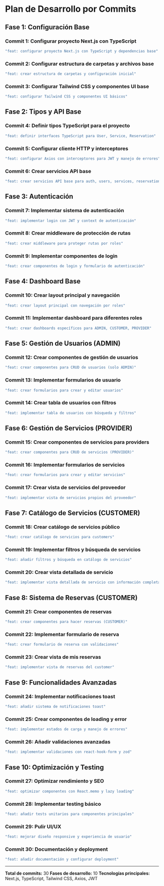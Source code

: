 # Plan de Desarrollo por Commits

## Fase 1: Configuración Base

### Commit 1: Configurar proyecto Next.js con TypeScript
```bash
"feat: configurar proyecto Next.js con TypeScript y dependencias base"
```

### Commit 2: Configurar estructura de carpetas y archivos base
```bash
"feat: crear estructura de carpetas y configuración inicial"
```

### Commit 3: Configurar Tailwind CSS y componentes UI base
```bash
"feat: configurar Tailwind CSS y componentes UI básicos"
```

## Fase 2: Tipos y API Base

### Commit 4: Definir tipos TypeScript para el proyecto
```bash
"feat: definir interfaces TypeScript para User, Service, Reservation"
```

### Commit 5: Configurar cliente HTTP y interceptores
```bash
"feat: configurar Axios con interceptores para JWT y manejo de errores"
```

### Commit 6: Crear servicios API base
```bash
"feat: crear servicios API base para auth, users, services, reservations"
```

## Fase 3: Autenticación

### Commit 7: Implementar sistema de autenticación
```bash
"feat: implementar login con JWT y context de autenticación"
```

### Commit 8: Crear middleware de protección de rutas
```bash
"feat: crear middleware para proteger rutas por roles"
```

### Commit 9: Implementar componentes de login
```bash
"feat: crear componentes de login y formulario de autenticación"
```

## Fase 4: Dashboard Base

### Commit 10: Crear layout principal y navegación
```bash
"feat: crear layout principal con navegación por roles"
```

### Commit 11: Implementar dashboard para diferentes roles
```bash
"feat: crear dashboards específicos para ADMIN, CUSTOMER, PROVIDER"
```

## Fase 5: Gestión de Usuarios (ADMIN)

### Commit 12: Crear componentes de gestión de usuarios
```bash
"feat: crear componentes para CRUD de usuarios (solo ADMIN)"
```

### Commit 13: Implementar formularios de usuario
```bash
"feat: crear formularios para crear y editar usuarios"
```

### Commit 14: Crear tabla de usuarios con filtros
```bash
"feat: implementar tabla de usuarios con búsqueda y filtros"
```

## Fase 6: Gestión de Servicios (PROVIDER)

### Commit 15: Crear componentes de servicios para providers
```bash
"feat: crear componentes para CRUD de servicios (PROVIDER)"
```

### Commit 16: Implementar formularios de servicios
```bash
"feat: crear formularios para crear y editar servicios"
```

### Commit 17: Crear vista de servicios del proveedor
```bash
"feat: implementar vista de servicios propios del proveedor"
```

## Fase 7: Catálogo de Servicios (CUSTOMER)

### Commit 18: Crear catálogo de servicios público
```bash
"feat: crear catálogo de servicios para customers"
```

### Commit 19: Implementar filtros y búsqueda de servicios
```bash
"feat: añadir filtros y búsqueda en catálogo de servicios"
```

### Commit 20: Crear vista detallada de servicio
```bash
"feat: implementar vista detallada de servicio con información completa"
```

## Fase 8: Sistema de Reservas (CUSTOMER)

### Commit 21: Crear componentes de reservas
```bash
"feat: crear componentes para hacer reservas (CUSTOMER)"
```

### Commit 22: Implementar formulario de reserva
```bash
"feat: crear formulario de reserva con validaciones"
```

### Commit 23: Crear vista de mis reservas
```bash
"feat: implementar vista de reservas del customer"
```

## Fase 9: Funcionalidades Avanzadas

### Commit 24: Implementar notificaciones toast
```bash
"feat: añadir sistema de notificaciones toast"
```

### Commit 25: Crear componentes de loading y error
```bash
"feat: implementar estados de carga y manejo de errores"
```

### Commit 26: Añadir validaciones avanzadas
```bash
"feat: implementar validaciones con react-hook-form y zod"
```

## Fase 10: Optimización y Testing

### Commit 27: Optimizar rendimiento y SEO
```bash
"feat: optimizar componentes con React.memo y lazy loading"
```

### Commit 28: Implementar testing básico
```bash
"feat: añadir tests unitarios para componentes principales"
```

### Commit 29: Pulir UI/UX
```bash
"feat: mejorar diseño responsive y experiencia de usuario"
```

### Commit 30: Documentación y deployment
```bash
"feat: añadir documentación y configurar deployment"
```

---

**Total de commits:** 30
**Fases de desarrollo:** 10
**Tecnologías principales:** Next.js, TypeScript, Tailwind CSS, Axios, JWT